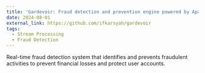 ```yaml
---
title: 'Gardevoir: Fraud detection and prevention engine powered by Apache Flink'
date: 2024-08-01
external_link: https://github.com/ifkarsyah/gardevoir
tags:
  - Stream Processing
  - Fraud Detection
---
```


Real-time fraud detection system that identifies and prevents fraudulent activities to prevent financial losses and protect user accounts.